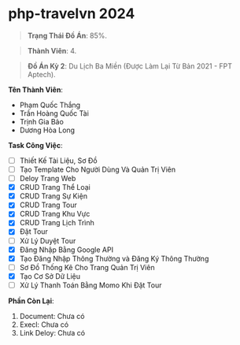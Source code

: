# php-travelvn 2024
> **Trạng Thái Đồ Án**: 85%.

> **Thành Viên**: 4.

> **Đồ Án Kỳ 2**: Du Lịch Ba Miền (Được Làm Lại Từ Bản 2021 - FPT Aptech).

**Tên Thành Viên**:
+ Phạm Quốc Thắng
+ Trần Hoàng Quốc Tài
+ Trịnh Gia Bảo
+ Dương Hòa Long

**Task Công Việc**:
- [ ] Thiết Kế Tài Liệu, Sơ Đồ
- [ ] Tạo Template Cho Người Dùng Và Quản Trị Viên
- [ ] Deloy Trang Web
- [x] CRUD Trang Thể Loại
- [x] CRUD Trang Sự Kiện
- [x] CRUD Trang Tour
- [x] CRUD Trang Khu Vực
- [x] CRUD Trang Lịch Trình
- [x] Đặt Tour
- [ ] Xử Lý Duyệt Tour
- [x] Đăng Nhập Bằng Google API
- [x] Tạo Đăng Nhập Thông Thường và Đăng Ký Thông Thường
- [ ] Sơ Đồ Thống Kê Cho Trang Quản Trị Viên
- [x] Tạo Cơ Sở Dữ Liệu
- [ ] Xử Lý Thanh Toán Bằng Momo Khi Đặt Tour

**Phần Còn Lại**:
1. Document: Chưa có
2. Execl: Chưa có
3. Link Deloy: Chưa có
